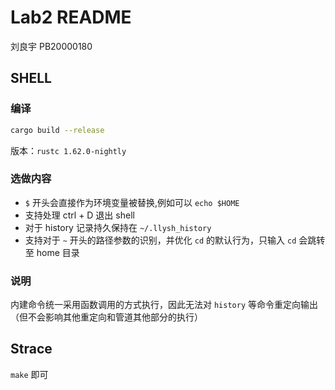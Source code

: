 # Lab2 README

刘良宇 PB20000180

## SHELL

### 编译

```bash
cargo build --release
```

版本：`rustc 1.62.0-nightly`

### 选做内容

- `$` 开头会直接作为环境变量被替换,例如可以 `echo $HOME`
- 支持处理 ctrl + D 退出 shell
- 对于 history 记录持久保持在 `~/.llysh_history`
- 支持对于 `~` 开头的路径参数的识别，并优化 `cd` 的默认行为，只输入 `cd` 会跳转至 home 目录

### 说明

内建命令统一采用函数调用的方式执行，因此无法对 `history` 等命令重定向输出（但不会影响其他重定向和管道其他部分的执行）

## Strace

`make` 即可
